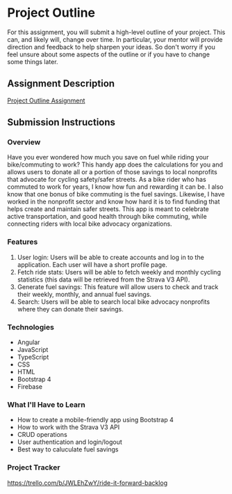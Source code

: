# Project Outline
For this assignment, you will submit a high-level outline of your project. This can, and likely will, change over time. In particular, your mentor will provide direction and feedback to help sharpen your ideas. So don't worry if you feel unsure about some aspects of the outline or if you have to change some things later.

## Assignment Description
[Project Outline Assignment](https://education.launchcode.org/liftoff/modules/assignments/project-outline)

## Submission Instructions

### Overview
Have you ever wondered how much you save on fuel while riding your bike/commuting to work? This handy app does the calculations for you and allows users to donate all or a portion of those savings to local nonprofits that advocate for cycling safety/safer streets. As a bike rider who has commuted to work for years, I know how fun and rewarding it can be. I also know that one bonus of bike commuting is the fuel savings. Likewise, I have worked in the nonprofit sector and know how hard it is to find funding that helps create and maintain safer streets. This app is meant to celebrate active transportation, and good health through bike commuting, while connecting riders with local bike advocacy organizations.
### Features
1. User login: Users will be able to create accounts and log in to the application. Each user will have a short profile page.
2. Fetch ride stats: Users will be able to fetch weekly and monthly cycling statistics (this data will be retrieved from the Strava V3 API).
3. Generate fuel savings: This feature will allow users to check and track their weekly, monthly, and annual fuel savings.
4. Search: Users will be able to search local bike advocacy nonprofits where they can donate their savings. 
### Technologies
- Angular 
- JavaScript
- TypeScript
- CSS
- HTML
- Bootstrap 4
- Firebase
### What I'll Have to Learn
- How to create a mobile-friendly app using Bootstrap 4
- How to work with the Strava V3 API
- CRUD operations
- User authentication and login/logout
- Best way to caluculate fuel savings

### Project Tracker
https://trello.com/b/JWLEhZwY/ride-it-forward-backlog
